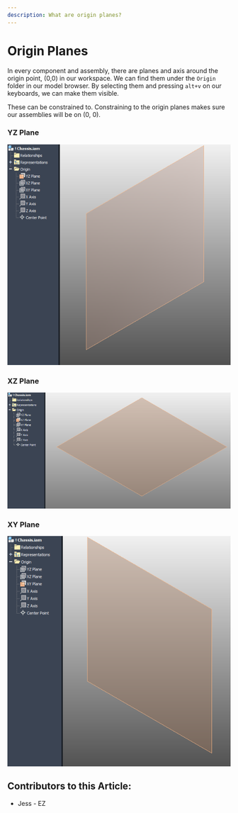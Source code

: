 ```yaml
---
description: What are origin planes?
---
```


# Origin Planes

In every component and assembly, there are planes and axis around the origin point, (0,0) in our workspace.  We can find them under the `Origin` folder in our model browser.  By selecting them and pressing `alt+v` on our keyboards, we can make them visible.&#x20;

These can be constrained to.  Constraining to the origin planes makes sure our assemblies will be on (0, 0).

### YZ Plane

![YZ Plane](<../../../.gitbook/assets/image (93).png>)

### XZ Plane

![XZ Plane](<../../../.gitbook/assets/image (138).png>)

### XY Plane

![XY Plane](<../../../.gitbook/assets/image (168).png>)



## Contributors to this Article:

* Jess - EZ
